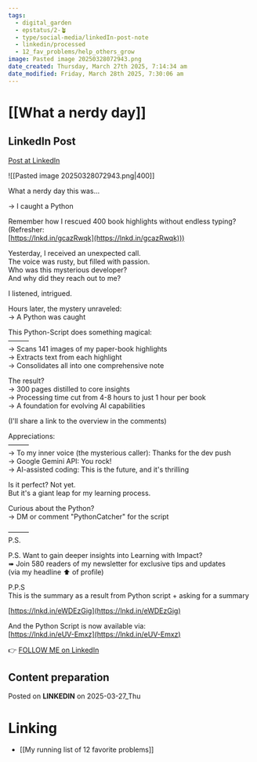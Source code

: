 ```yaml
---
tags:
  - digital_garden
  - epstatus/2-🪴
  - type/social-media/linkedIn-post-note
  - linkedin/processed
  - 12_fav_problems/help_others_grow
image: Pasted image 20250328072943.png
date_created: Thursday, March 27th 2025, 7:14:34 am
date_modified: Friday, March 28th 2025, 7:30:06 am
---
```

# [[What a nerdy day]]
## LinkedIn Post
[Post at LinkedIn](https://www.linkedin.com/posts/sebastiankamilli_what-a-nerdy-day-this-was-i-caught-activity-7310918382403346432-3tqq?utm_source=share&utm_medium=member_desktop&rcm=ACoAAA1M1pkBgWCYPhT45EpfLiHzViQqRWNCIv4)

![[Pasted image 20250328072943.png|400]]


What a nerdy day this was...  
  
→ I caught a Python  
  
Remember how I rescued 400 book highlights without endless typing?  
(Refresher:  
[https://lnkd.in/gcazRwqk](https://lnkd.in/gcazRwqk)))  
  
Yesterday, I received an unexpected call.  
The voice was rusty, but filled with passion.  
Who was this mysterious developer?  
And why did they reach out to me?  
  
I listened, intrigued.  
  
Hours later, the mystery unraveled:  
→ A Python was caught  
  
This Python-Script does something magical:  
———  
→ Scans 141 images of my paper-book highlights  
→ Extracts text from each highlight  
→ Consolidates all into one comprehensive note  
  
The result?  
→ 300 pages distilled to core insights  
→ Processing time cut from 4-8 hours to just 1 hour per book  
→ A foundation for evolving AI capabilities  
  
(I'll share a link to the overview in the comments)  
  
Appreciations:  
———  
→ To my inner voice (the mysterious caller): Thanks for the dev push  
→ Google Gemini API: You rock!  
→ AI-assisted coding: This is the future, and it's thrilling  
  
Is it perfect? Not yet.  
But it's a giant leap for my learning process.  
  
Curious about the Python?  
→ DM or comment "PythonCatcher" for the script  
  
  
———  
P.S.  
  
P.S. Want to gain deeper insights into Learning with Impact?  
➠ Join 580 readers of my newsletter for exclusive tips and updates  
(via my headline ⬆︎ of profile)  
  
P.P.S  
This is the summary as a result from Python script + asking for a summary  
  
[https://lnkd.in/eWDEzGig](https://lnkd.in/eWDEzGig)  
  
And the Python Script is now available via:  
[https://lnkd.in/eUV-Emxz](https://lnkd.in/eUV-Emxz)


👉 [FOLLOW ME on LinkedIn](https://www.linkedin.com/comm/mynetwork/discovery-see-all?usecase=PEOPLE_FOLLOWS&followMember=sebastiankamilli)

## Content preparation

Posted on **LINKEDIN** on 2025-03-27_Thu
# Linking
+ [[My running list of 12 favorite problems]]